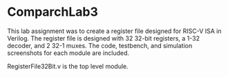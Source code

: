 # ComparchLab3

This lab assignment was to create a register file designed for RISC-V ISA in Verilog. 
The register file is designed with 32 32-bit registers, a 1-32 decoder, and 2 32-1 muxes.
The code, testbench, and simulation screenshots for each module are included.

RegisterFile32Bit.v is the top level module.

